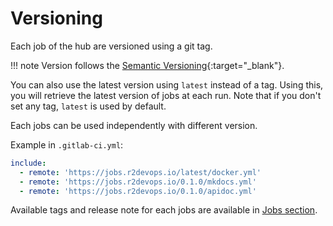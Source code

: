 # Versioning

Each job of the hub are versioned using a git tag.

!!! note
    Version follows the [Semantic Versioning](https://semver.org/){:target="_blank"}.

You can also use the latest version using `latest` instead of a tag. Using
this, you will retrieve the latest version of jobs at each run. Note that if
you don't set any tag, `latest` is used by default.

Each jobs can be used independently with different version.

Example in `.gitlab-ci.yml`:

```yaml
include:
  - remote: 'https://jobs.r2devops.io/latest/docker.yml'
  - remote: 'https://jobs.r2devops.io/0.1.0/mkdocs.yml'
  - remote: 'https://jobs.r2devops.io/0.1.0/apidoc.yml'
```

Available tags and release note for each jobs are available in [Jobs
section](/jobs/).
